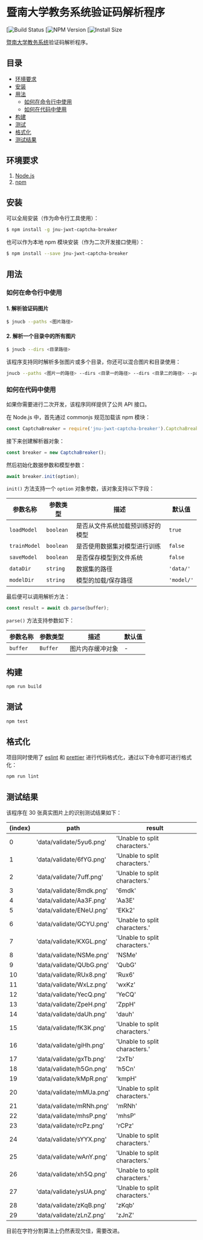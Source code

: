 # 暨南大学教务系统验证码解析程序

[![Build Status](https://travis-ci.org/azxj/jnu-jwxt-captcha-breaker)
[![NPM Version](https://www.npmjs.org/package/jnu-jwxt-captcha-breaker)
[![Install Size](https://packagephobia.now.sh/result?p=jnu-jwxt-captcha-breaker)

[暨南大学教务系统](https://jwxt.jnu.edu.cn)验证码解析程序。

## 目录

- [环境要求](#prerequisites)
- [安装](#installation)
- [用法](#usage)
  - [如何在命令行中使用](#cli-usage)
  - [如何在代码中使用](#code-usage)
- [构建](#build)
- [测试](#test)
- [格式化](#formatting)
- [测试结果](#result)

## <a name="prerequisites"></a> 环境要求

1. [Node.js](https://nodejs.org)
2. [npm](https://www.npmjs.com)

## <a name="installation"></a> 安装

可以全局安装（作为命令行工具使用）：

```bash
$ npm install -g jnu-jwxt-captcha-breaker
```

也可以作为本地 npm 模块安装（作为二次开发接口使用）：

```bash
$ npm install --save jnu-jwxt-captcha-breaker
```

## <a name="usage"></a> 用法

### <a name="cli-usage"></a> 如何在命令行中使用

#### 1. 解析验证码图片

```bash
$ jnucb --paths <图片路径>
```

#### 2. 解析一个目录中的所有图片

```bash
$ jnucb --dirs <目录路径>
```

该程序支持同时解析多张图片或多个目录，你还可以混合图片和目录使用：

```bash
jnucb --paths <图片一的路径> --dirs <目录一的路径> --dirs <目录二的路径> --paths <图片二的路径>
```

### <a name="code-usage"></a> 如何在代码中使用

如果你需要进行二次开发，该程序同样提供了公共 API 接口。

在 Node.js 中，首先通过 commonjs 规范加载该 npm 模块：

```javascript
const CaptchaBreaker = require('jnu-jwxt-captcha-breaker').CaptchaBreaker;
```

接下来创建解析器对象：

```javascript
const breaker = new CaptchaBreaker();
```

然后初始化数据参数和模型参数：

```javascript
await breaker.init(option);
```

`init()` 方法支持一个 `option` 对象参数，该对象支持以下字段：

| 参数名称     | 参数类型  | 描述                             | 默认值     |
| ------------ | --------- | -------------------------------- | ---------- |
| `loadModel`  | `boolean` | 是否从文件系统加载预训练好的模型 | `true`     |
| `trainModel` | `boolean` | 是否使用数据集对模型进行训练     | `false`    |
| `saveModel`  | `boolean` | 是否保存模型到文件系统           | `false`    |
| `dataDir`    | `string`  | 数据集的路径                     | `'data/'`  |
| `modelDir`   | `string`  | 模型的加载/保存路径              | `'model/'` |

最后便可以调用解析方法：

```javascript
const result = await cb.parse(buffer);
```

`parse()` 方法支持参数如下：

| 参数名称 | 参数类型 | 描述             | 默认值 |
| -------- | -------- | ---------------- | ------ |
| `buffer` | `Buffer` | 图片内存缓冲对象 | -      |

## <a name="build"></a> 构建

```bash
npm run build
```

## <a name="test"></a> 测试

```bash
npm test
```

## <a name="formatting"></a> 格式化

项目同时使用了 [eslint](https://github.com/eslint/eslint) 和 [prettier](https://github.com/prettier/prettier) 进行代码格式化，通过以下命令即可进行格式化：

```bash
npm run lint
```

## <a name="result"></a> 测试结果

该程序在 30 张真实图片上的识别测试结果如下：

| (index) | path                     | result                        |
| ------- | ------------------------ | ----------------------------- |
| 0       | 'data/validate/5yu6.png' | 'Unable to split characters.' |
| 1       | 'data/validate/6fYG.png' | 'Unable to split characters.' |
| 2       | 'data/validate/7uff.png' | 'Unable to split characters.' |
| 3       | 'data/validate/8mdk.png' | '6mdk'                        |
| 4       | 'data/validate/Aa3F.png' | 'Aa3E'                        |
| 5       | 'data/validate/ENeU.png' | 'EKk2'                        |
| 6       | 'data/validate/GCYU.png' | 'Unable to split characters.' |
| 7       | 'data/validate/KXGL.png' | 'Unable to split characters.' |
| 8       | 'data/validate/NSMe.png' | 'NSMe'                        |
| 9       | 'data/validate/QUbG.png' | 'QubG'                        |
| 10      | 'data/validate/RUx8.png' | 'Rux6'                        |
| 11      | 'data/validate/WxLz.png' | 'wxKz'                        |
| 12      | 'data/validate/YecQ.png' | 'YeCQ'                        |
| 13      | 'data/validate/ZpeH.png' | 'ZppH'                        |
| 14      | 'data/validate/daUh.png' | 'dauh'                        |
| 15      | 'data/validate/fK3K.png' | 'Unable to split characters.' |
| 16      | 'data/validate/giHh.png' | 'Unable to split characters.' |
| 17      | 'data/validate/gxTb.png' | '2xTb'                        |
| 18      | 'data/validate/h5Gn.png' | 'h5Cn'                        |
| 19      | 'data/validate/kMpR.png' | 'kmpH'                        |
| 20      | 'data/validate/mMUa.png' | 'Unable to split characters.' |
| 21      | 'data/validate/mRNh.png' | 'mRNh'                        |
| 22      | 'data/validate/mhsP.png' | 'mhsP'                        |
| 23      | 'data/validate/rcPz.png' | 'rCPz'                        |
| 24      | 'data/validate/sYYX.png' | 'Unable to split characters.' |
| 25      | 'data/validate/wAnY.png' | 'Unable to split characters.' |
| 26      | 'data/validate/xh5Q.png' | 'Unable to split characters.' |
| 27      | 'data/validate/ysUA.png' | 'Unable to split characters.' |
| 28      | 'data/validate/zKqB.png' | 'zKqb'                        |
| 29      | 'data/validate/zLnZ.png' | 'zJnZ'                        |

目前在字符分割算法上仍然表现欠佳，需要改进。
